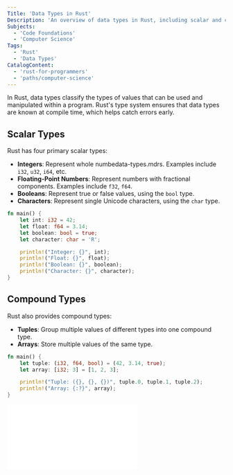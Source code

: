 ```yaml
---
Title: 'Data Types in Rust'
Description: 'An overview of data types in Rust, including scalar and compound types.'
Subjects:
  - 'Code Foundations'
  - 'Computer Science'
Tags:
  - 'Rust'
  - 'Data Types'
CatalogContent:
  - 'rust-for-programmers'
  - 'paths/computer-science'
---
```


In Rust, data types classify the types of values that can be used and manipulated within a program. Rust's type system ensures that data types are known at compile time, which helps catch errors early.

## Scalar Types

Rust has four primary scalar types:
- **Integers**: Represent whole numbedata-types.mdrs. Examples include `i32`, `u32`, `i64`, etc.
- **Floating-Point Numbers**: Represent numbers with fractional components. Examples include `f32`, `f64`.
- **Booleans**: Represent true or false values, using the `bool` type.
- **Characters**: Represent single Unicode characters, using the `char` type.

```rust
fn main() {
    let int: i32 = 42;
    let float: f64 = 3.14;
    let boolean: bool = true;
    let character: char = 'R';

    println!("Integer: {}", int);
    println!("Float: {}", float);
    println!("Boolean: {}", boolean);
    println!("Character: {}", character);
}
```

## Compound Types

Rust also provides compound types:
- **Tuples**: Group multiple values of different types into one compound type.
- **Arrays**: Store multiple values of the same type.

```rust
fn main() {
    let tuple: (i32, f64, bool) = (42, 3.14, true);
    let array: [i32; 3] = [1, 2, 3];

    println!("Tuple: ({}, {}, {})", tuple.0, tuple.1, tuple.2);
    println!("Array: {:?}", array);
}
```

![Rust Data Types](../../../media/data-types.md)

